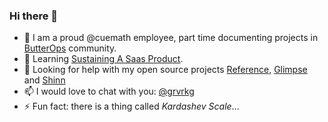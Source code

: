 ### Hi there 👋

- 🔭  I am a proud @cuemath employee, part time documenting projects in [ButterOps](https://butterops.dev) community.
- 🌱  Learning [Sustaining A Saas Product]().
- 🤔  Looking for help with my open source projects [Reference](https://github.com/butterops/reference), [Glimpse](https://github.com/butterops/glimpse) and [Shinn](https://github.com/butterops/shinn)
- 📫 I would love to chat with you: [@grvrkg](https://www.linkedin.com/in/grvrkg/)
- ⚡ Fun fact: there is a thing called *Kardashev Scale*...
